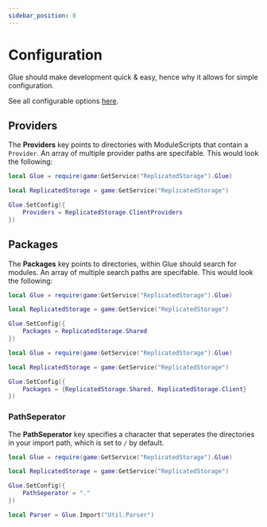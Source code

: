 ```yaml
---
sidebar_position: 8
---
```


# Configuration

Glue should make development quick & easy, hence why it allows for simple configuration.

See all configurable options [here](https://afrxo.github.io/glue/api/Glue#GlueConfig).

## Providers

The **Providers** key points to directories with ModuleScripts that contain a `Provider`. An array of multiple provider paths are specifable. This would look the following:
```lua
local Glue = require(game:GetService("ReplicatedStorage").Glue)

local ReplicatedStorage = game:GetService("ReplicatedStorage")

Glue.SetConfig({
    Providers = ReplicatedStorage.ClientProviders
})
```

## Packages

The **Packages** key points to directories, within Glue should search for modules. An array of multiple search paths are specifable. This would look the following:
```lua
local Glue = require(game:GetService("ReplicatedStorage").Glue)

local ReplicatedStorage = game:GetService("ReplicatedStorage")

Glue.SetConfig({
    Packages = ReplicatedStorage.Shared
})
```

```lua
local Glue = require(game:GetService("ReplicatedStorage").Glue)

local ReplicatedStorage = game:GetService("ReplicatedStorage")

Glue.SetConfig({
    Packages = {ReplicatedStorage.Shared, ReplicatedStorage.Client}
})
```

### PathSeperator

The **PathSeperator** key specifies a character that seperates the directories in your import path, which is set to `/` by default.
```lua
local Glue = require(game:GetService("ReplicatedStorage").Glue)

local ReplicatedStorage = game:GetService("ReplicatedStorage")

Glue.SetConfig({
    PathSeperator = "."
})

local Parser = Glue.Import("Util.Parser")
```